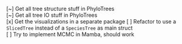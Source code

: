 [~] Get all tree structure stuff in PhyloTrees  
[~] Get all tree IO stuff in PhyloTrees  
[x] Get the visualizations in a separate package
[ ] Refactor to use a `SlicedTree` instead of a `SpeciesTree` as main struct  
[ ] Try to implement MCMC in Mamba, should work
